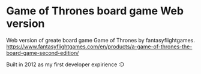 # Game of Thrones board game Web version

Web version of greate board game Game of Thrones by fantasyflightgames. 
https://www.fantasyflightgames.com/en/products/a-game-of-thrones-the-board-game-second-edition/

Built in 2012 as my first developer expirience :D

